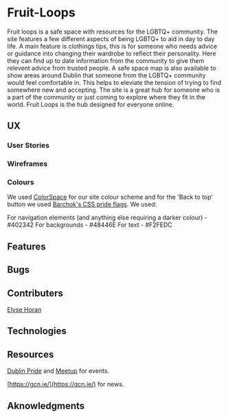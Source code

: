 # Fruit-Loops

Fruit loops is a safe space with resources for the LGBTQ+ community. The site features a few different aspects of being LGBTQ+ to aid in day to day life. A main feature is clothings tips, this is for someone who needs advice or guidance into changing their wardrobe to reflect their personality. Here they can find up to date information from the community to give them relevent advice from trusted people. A safe space map is also available to show areas around Dublin that someone from the LGBTQ+ community would feel comfortable in. This helps to eleviate the tension of trying to find somewhere new and accepting. The site is a great hub for someone who is a part of the community or just coming to explore where they fit in the world. Fruit Loops is the hub designed for everyone online.

## UX

### User Stories

### Wireframes

### Colours

We used [ColorSpace](https://mycolor.space/) for our site colour scheme and for the 'Back to top' button we used [Barchok's CSS pride flags](http://barchok.com/flags.html). We used:

For navigation elements (and anything else requiring a darker colour) - #402342
For backgrounds - #48446E
For text - #F2FEDC

## Features

## Bugs

## Contributers

[Elyse Horan](https://github.com/ElyseRH)

## Technologies

## Resources

[Dublin Pride](https://dublinpride.ie/events/) and [Meetup](https://www.meetup.com/) for events.

[https://gcn.ie/](https://gcn.ie/) for news.

## Aknowledgments